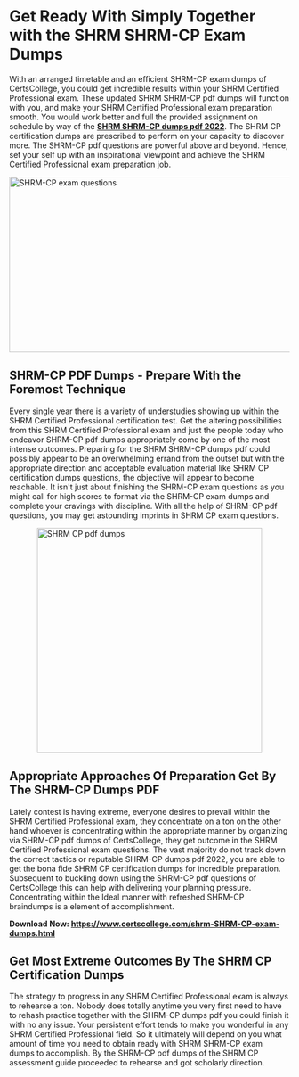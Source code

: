 <h1><strong>Get Ready With Simply Together with the SHRM SHRM-CP Exam Dumps&nbsp;</strong></h1>
<p><span style="font-weight: 400;">With an arranged timetable and an efficient  SHRM-CP exam dumps of CertsCollege, you could get incredible results within your SHRM Certified Professional exam. These updated SHRM SHRM-CP pdf dumps will function with you, and make your SHRM Certified Professional exam preparation smooth. You would work better and full the provided assignment on schedule by way of the <strong><a href="https://www.certscollege.com/shrm-SHRM-CP-exam-dumps.html">SHRM SHRM-CP dumps pdf 2022</a></strong>. The SHRM CP certification dumps are prescribed to perform on your capacity to discover more. The  SHRM-CP pdf questions are powerful above and beyond. Hence, set your self up with an inspirational viewpoint and achieve the SHRM Certified Professional exam preparation job.&nbsp;</span></p>
<p><span style="font-weight: 400;"><img style="display: block; margin-left: auto; margin-right: auto;" src="https://i.ibb.co/CPDK3ps/Yellow-and-Blue-Initiative-Blog-Banner.png" alt="SHRM-CP exam questions" width="559" height="315" /></span></p>
<h2><strong>SHRM-CP PDF Dumps - Prepare With the Foremost Technique</strong></h2>
<p><span style="font-weight: 400;">Every single year there is a variety of understudies showing up within the SHRM Certified Professional certification test. Get the altering possibilities from this SHRM Certified Professional exam and just the people today who endeavor SHRM-CP pdf dumps appropriately come by one of the most intense outcomes. Preparing for the SHRM SHRM-CP dumps pdf could possibly appear to be an overwhelming errand from the outset but with the appropriate direction and acceptable evaluation material like SHRM CP certification dumps questions, the objective will appear to become reachable. It isn't just about finishing the SHRM-CP exam questions as you might call for high scores to format via the SHRM-CP exam dumps and complete your cravings with discipline. With all the help of SHRM-CP pdf questions, you may get astounding imprints in SHRM CP exam questions.</span></p>
<p><span style="font-weight: 400;"><a href="https://tinyurl.com/5n8s2yrn"><img style="display: block; margin-left: auto; margin-right: auto;" src="https://i.ibb.co/9tMrhdY/Teacher-Appreciation-Invitation.png" alt="SHRM CP pdf dumps " width="404" height="404" /></a></span></p>
<h2><strong>Appropriate Approaches Of Preparation Get By The SHRM-CP Dumps PDF</strong></h2>
<p><span style="font-weight: 400;">Lately contest is having extreme, everyone desires to prevail within the SHRM Certified Professional exam, they concentrate on a ton on the other hand whoever is concentrating within the appropriate manner by organizing via SHRM-CP pdf dumps of CertsCollege, they get outcome in the SHRM Certified Professional exam questions. The vast majority do not track down the correct tactics or reputable SHRM-CP dumps pdf 2022, you are able to get the bona fide SHRM CP certification dumps for incredible preparation. Subsequent to buckling down using the  SHRM-CP pdf questions of CertsCollege this can help with delivering your planning pressure. Concentrating within the Ideal manner with refreshed SHRM-CP braindumps is a element of accomplishment.</span></p>
<p><span style="font-weight: 400;"><strong>Download Now: <a href="https://www.certscollege.com/shrm-SHRM-CP-exam-dumps.html">https://www.certscollege.com/shrm-SHRM-CP-exam-dumps.html</a></strong></span></p>
<h2><strong>Get Most Extreme Outcomes By The SHRM CP Certification Dumps</strong></h2>
<p><span style="font-weight: 400;">The strategy to progress in any SHRM Certified Professional exam is always to rehearse a ton. Nobody does totally anytime you very first need to have to rehash practice together with the SHRM-CP dumps pdf you could finish it with no any issue. Your persistent effort tends to make you wonderful in any SHRM Certified Professional field. So it ultimately will depend on you what amount of time you need to obtain ready with SHRM SHRM-CP exam dumps to accomplish. By the SHRM-CP pdf dumps of the SHRM CP assessment guide proceeded to rehearse and got scholarly direction.</span></p>
